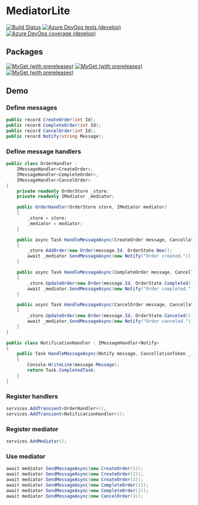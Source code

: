 # MediatorLite

[![Build Status](https://dev.azure.com/FkThat/CI/_apis/build/status/MediatorLite?branchName=develop)](https://dev.azure.com/FkThat/CI/_build/latest?definitionId=41&branchName=develop)
[![Azure DevOps tests (develop)](https://img.shields.io/azure-devops/tests/FkThat/CI/41/develop)](https://dev.azure.com/FkThat/CI/_build/latest?definitionId=41&branchName=develop)
[![Azure DevOps coverage (develop)](https://img.shields.io/azure-devops/coverage/FkThat/CI/41/develop)](https://dev.azure.com/FkThat/CI/_build/latest?definitionId=41&branchName=develop)

## Packages

[![MyGet (with prereleases)](https://img.shields.io/myget/fkthat/v/FkThat.MediatorLite?label=FkThat.MediatorLite)](https://www.myget.org/feed/fkthat/package/nuget/FkThat.MediatorLite)
[![MyGet (with prereleases)](https://img.shields.io/myget/fkthat/v/FkThat.MediatorLite.Abstractions?label=FkThat.MediatorLite.Abstractions)](https://www.myget.org/feed/fkthat/package/nuget/FkThat.MediatorLite.Abstractions)
[![MyGet (with prereleases)](https://img.shields.io/myget/fkthat/v/FkThat.MediatorLite.DependencyInjection?label=FkThat.MediatorLite.DependencyInjection)](https://www.myget.org/feed/fkthat/package/nuget/FkThat.MediatorLite.DependencyInjection)

## Demo

### Define messages

```csharp
public record CreateOrder(int Id);
public record CompleteOrder(int Id);
public record CancelOrder(int Id);
public record Notify(string Message);
```

### Define message handlers

```csharp
public class OrderHandler :
    IMessageHandler<CreateOrder>,
    IMessageHandler<CompleteOrder>,
    IMessageHandler<CancelOrder>
{
    private readonly OrderStore _store;
    private readonly IMediator _mediator;

    public OrderHandler(OrderStore store, IMediator mediator)
    {
        _store = store;
        _mediator = mediator;
    }

    public async Task HandleMessageAsync(CreateOrder message, CancellationToken _)
    {
        _store.AddOrder(new Order(message.Id, OrderState.New));
        await _mediator.SendMessageAsync(new Notify("Order created."));
    }

    public async Task HandleMessageAsync(CompleteOrder message, CancellationToken _)
    {
        _store.UpdateOrder(new Order(message.Id, OrderState.Completed));
        await _mediator.SendMessageAsync(new Notify("Order completed."));
    }

    public async Task HandleMessageAsync(CancelOrder message, CancellationToken _)
    {
        _store.UpdateOrder(new Order(message.Id, OrderState.Canceled));
        await _mediator.SendMessageAsync(new Notify("Order canceled."));
    }
}

public class NotificationHandler : IMessageHandler<Notify>
{
    public Task HandleMessageAsync(Notify message, CancellationToken _)
    {
        Console.WriteLine(message.Message);
        return Task.CompletedTask;
    }
}
```

### Register handlers

```csharp
services.AddTransient<OrderHandler>();
services.AddTransient<NotificationHandler>();
```

### Register mediator

```csharp
services.AddMediator();
```

### Use mediator

```csharp
await mediator.SendMessageAsync(new CreateOrder(1));
await mediator.SendMessageAsync(new CreateOrder(2));
await mediator.SendMessageAsync(new CreateOrder(3));
await mediator.SendMessageAsync(new CompleteOrder(1));
await mediator.SendMessageAsync(new CompleteOrder(2));
await mediator.SendMessageAsync(new CancelOrder(3));
```
